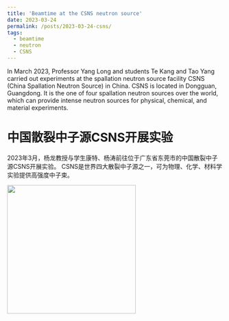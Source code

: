 ```yaml
---
title: 'Beamtime at the CSNS neutron source'
date: 2023-03-24
permalink: /posts/2023-03-24-csns/
tags:
  - beamtime
  - neutron
  - CSNS
---
```


In March 2023, Professor Yang Long and students Te Kang and Tao Yang carried out experiments at the spallation neutron source 
facility CSNS (China Spallation Neutron Source) in China. CSNS is located in Dongguan, Guangdong. 
It is the one of four spallation neutron sources over the world, which can provide intense neutron sources for physical, 
chemical, and material experiments.

中国散裂中子源CSNS开展实验
======

2023年3月，杨龙教授与学生康特、杨涛前往位于广东省东莞市的中国散裂中子源CSNS开展实验。
CSNS是世界四大散裂中子源之一，可为物理、化学、材料学实验提供高强度中子束。


<image align="left" height="300" src="/images/news/202303csns.jpeg"></image>

